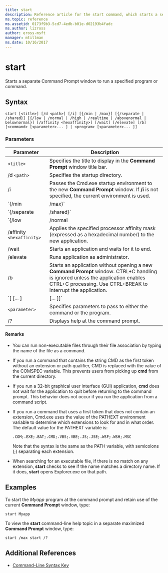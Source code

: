 ```yaml
---
title: start
description: Reference article for the start command, which starts a separate Command Prompt window to run a specified program or command.
ms.topic: reference
ms.assetid: 0173f9b3-5cd7-4edb-b01e-d02193b4fadc
ms.author: lizross
author: eross-msft
manager: mtillman
ms.date: 10/16/2017
---
```


# start

Starts a separate Command Prompt window to run a specified program or command.

## Syntax

```
start [<title>] [/d <path>] [/i] [{/min | /max}] [{/separate | /shared}] [{/low | /normal | /high | /realtime | /abovenormal | belownormal}] [/affinity <hexaffinity>] [/wait] [/elevate] [/b] [<command> [<parameter>... ] | <program> [<parameter>... ]]
```

### Parameters

| Parameter | Description |
|--|--|
| `<title>` | Specifies the title to display in the **Command Prompt** window title bar. |
| /d `<path>` | Specifies the startup directory. |
| /i | Passes the Cmd.exe startup environment to the new **Command Prompt** window. If **/i** is not specified, the current environment is used. |
| `{/min | /max}` | Specifies to minimize (**/min**) or maximize (**/max**) the new **Command Prompt** window. |
| `{/separate | /shared}` | Starts 16-bit programs in a separate memory space (**/separate**) or shared memory space (**/shared**). These options are not supported on 64-bit platforms. |
| `{/low | /normal | /high | /realtime | /abovenormal | belownormal}` | Starts an application in the specified priority class. |
| /affinity `<hexaffinity>` | Applies the specified processor affinity mask (expressed as a hexadecimal number) to the new application. |
| /wait | Starts an application and waits for it to end. |
| /elevate | Runs application as administrator. |
| /b | Starts an application without opening a new **Command Prompt** window. CTRL+C handling is ignored unless the application enables CTRL+C processing. Use CTRL+BREAK to interrupt the application. |
| `[<command> [<parameter>... ] | <program> [<parameter>... ]]` | Specifies the command or program to start. |
| `<parameter>` | Specifies parameters to pass to either the command or the program. |
| /? | Displays help at the command prompt. |

#### Remarks

- You can run non-executable files through their file association by typing the name of the file as a command.

- If you run a command that contains the string CMD as the first token without an extension or path qualifier, CMD is replaced with the value of the COMSPEC variable. This prevents users from picking up **cmd** from the current directory.

- If you run a 32-bit graphical user interface (GUI) application, **cmd** does not wait for the application to quit before returning to the command prompt. This behavior does not occur if you run the application from a command script.

- If you run a command that uses a first token that does not contain an extension, Cmd.exe uses the value of the PATHEXT environment variable to determine which extensions to look for and in what order. The default value for the PATHEXT variable is:

  ```
  .COM;.EXE;.BAT;.CMD;.VBS;.VBE;.JS;.JSE;.WSF;.WSH;.MSC
  ```

  Note that the syntax is the same as the PATH variable, with semicolons (;) separating each extension.

- When searching for an executable file, if there is no match on any extension, **start** checks to see if the name matches a directory name. If it does, **start** opens Explorer.exe on that path.

## Examples

To start the *Myapp* program at the command prompt and retain use of the current **Command Prompt** window, type:

```
start Myapp
```

To view the **start** command-line help topic in a separate maximized **Command Prompt** window, type:

```
start /max start /?
```

## Additional References

- [Command-Line Syntax Key](command-line-syntax-key.md)
